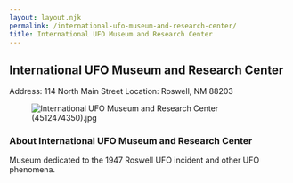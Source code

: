 ```yaml
---
layout: layout.njk
permalink: /international-ufo-museum-and-research-center/
title: International UFO Museum and Research Center
---
```


<article class="attraction-detail container">
  <h2>International UFO Museum and Research Center</h2>
  <div class="attraction-meta">
    <span class="address">Address: 114 North Main Street</span>
    <span class="location">Location: Roswell, NM 88203</span>
  </div>
  <figure class="attraction-image">
    <img src="https://upload.wikimedia.org/wikipedia/commons/d/dc/International_UFO_Museum_and_Research_Center_%284512474350%29.jpg?v=1743942693846" alt="International UFO Museum and Research Center (4512474350).jpg" loading="lazy">
  </figure>
  <div class="attraction-description">
    <h3>About International UFO Museum and Research Center</h3>
    <p>Museum dedicated to the 1947 Roswell UFO incident and other UFO phenomena.</p>
  </div>
  
</article>